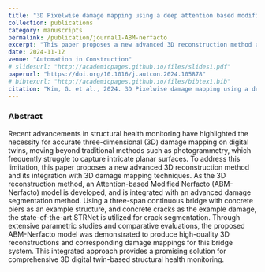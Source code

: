 ```yaml
---
title: "3D Pixelwise damage mapping using a deep attention based modified Nerfacto"
collection: publications
category: manuscripts
permalink: /publication/journal1-ABM-nerfacto
excerpt: "This paper proposes a new advanced 3D reconstruction method and its integration with 3D damage mapping techniques. As the 3D reconstruction method, an Attention-based Modified Nerfacto (ABM-Nerfacto) model is developed, and is integrated with an advanced damage segmentation method. Using a three-span continuous bridge with concrete piers as an example structure, and concrete cracks as the example damage, the state-of-the-art STRNet is utilized for crack segmentation."
date: 2024-11-12
venue: "Automation in Construction"
# slidesurl: "http://academicpages.github.io/files/slides1.pdf"
paperurl: "https://doi.org/10.1016/j.autcon.2024.105878"
# bibtexurl: "http://academicpages.github.io/files/bibtex1.bib"
citation: "Kim, G. et al., 2024. 3D Pixelwise damage mapping using a deep attention based modified Nerfacto. Automation in Construction, 168, 105878."
---
```


### Abstract

Recent advancements in structural health monitoring have highlighted the necessity for accurate three-dimensional (3D) damage mapping on digital twins, moving beyond traditional methods such as photogrammetry, which frequently struggle to capture intricate planar surfaces. To address this limitation, this paper proposes a new advanced 3D reconstruction method and its integration with 3D damage mapping techniques. As the 3D reconstruction method, an Attention-based Modified Nerfacto (ABM-Nerfacto) model is developed, and is integrated with an advanced damage segmentation method. Using a three-span continuous bridge with concrete piers as an example structure, and concrete cracks as the example damage, the state-of-the-art STRNet is utilized for crack segmentation. Through extensive parametric studies and comparative evaluations, the proposed ABM-Nerfacto model was demonstrated to produce high-quality 3D reconstructions and corresponding damage mappings for this bridge system. This integrated approach provides a promising solution for comprehensive 3D digital twin-based structural health monitoring.

